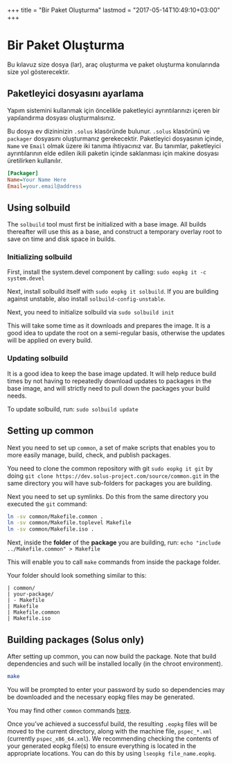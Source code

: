 +++
title = "Bir Paket Oluşturma"
lastmod = "2017-05-14T10:49:10+03:00"
+++
# Bir Paket Oluşturma

Bu kılavuz size dosya (lar), araç oluşturma ve paket oluşturma konularında size yol gösterecektir.

## Paketleyici dosyasını ayarlama

Yapım sistemini kullanmak için öncelikle paketleyici ayrıntılarınızı içeren bir yapılandırma dosyası oluşturmalısınız.

Bu dosya ev dizininizin `.solus` klasöründe bulunur.
`.solus` klasörünü ve `packager` dosyasını oluşturmanız gerekecektir.
Paketleyici dosyasının içinde, `Name` ve `Email` olmak üzere iki tanıma ihtiyacınız var.
Bu tanımlar, paketleyici ayrıntılarının elde edilen ikili paketin içinde saklanması için makine dosyası üretilirken kullanılır.

``` ini
[Packager]
Name=Your Name Here
Email=your.email@address
```

## Using solbuild

The `solbuild` tool must first be initialized with a base image. All builds thereafter will use this as a base, and construct a temporary overlay root to save on time and disk space in builds.

### Initializing solbuild

First, install the system.devel component by calling: `sudo eopkg it -c system.devel`

Next, install solbuild itself with `sudo eopkg it solbuild`. If you are building against unstable, also install `solbuild-config-unstable`.

Next, you need to initialize solbuild via `sudo solbuild init`

This will take some time as it downloads and prepares the image. It is a good idea to update the root on a semi-regular basis, otherwise the updates will be applied on every build.

### Updating solbuild

It is a good idea to keep the base image updated. It will help reduce build times by not having to repeatedly download updates to packages in the base image, and will strictly need to pull down the packages your build needs.

To update solbuild, run: `sudo solbuild update`

## Setting up common

Next you need to set up `common`, a set of make scripts that enables you to more easily manage, build, check, and publish packages.

You need to clone the common repository with git `sudo eopkg it git` by doing `git clone https://dev.solus-project.com/source/common.git` in the same directory you will have sub-folders for packages you are building.

Next you need to set up symlinks. Do this from the same directory you executed the `git` command:

``` bash
ln -sv common/Makefile.common .
ln -sv common/Makefile.toplevel Makefile
ln -sv common/Makefile.iso .
```

Next, inside the **folder** of the **package** you are building, run: `echo "include ../Makefile.common" > Makefile`

This will enable you to call `make` commands from inside the package folder.

Your folder should look something similar to this:

```
| common/
| your-package/
| - Makefile
| Makefile
| Makefile.common
| Makefile.iso
```

## Building packages (Solus only)

After setting up common, you can now build the package. Note that build dependencies and such will be installed locally (in the chroot environment).

``` bash
make
```

You will be prompted to enter your password by sudo so dependencies may be downloaded and the necessary eopkg files may be generated.

You may find other `common` commands [here](https://dev.solus-project.com/source/common/browse/master/about/).

Once you’ve achieved a successful build, the resulting `.eopkg` files will be moved to the current directory, along with the machine file, `pspec_*.xml` (currently `pspec_x86_64.xml`). We recommending checking the contents of your 
generated eopkg file(s) to ensure everything is located in the appropriate locations. You can do this by using `lseopkg file_name.eopkg`.
